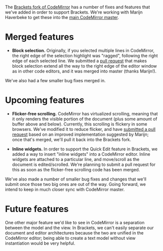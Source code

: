 The [Brackets fork of CodeMirror](http://github.com/adobe/CodeMirror2) has a number of fixes and features that we've added in order to support Brackets. We're working with Marijn Haverbeke to get these into the [main CodeMirror master](http://github.com/marijnh/CodeMirror2). 

Merged features
===============

* **Block selection.** Originally, if you selected multiple lines in CodeMirror, the right edge of the selection highlight was "ragged", following the right edge of each selected line. We submitted a [pull request](https://github.com/marijnh/CodeMirror2/pull/551) that makes block selection extend all the way to the right edge of the editor window as in other code editors, and it was merged into master (thanks Marijn!).

We've also had a few smaller bug fixes merged in.

Upcoming features
=================

* **Flicker-free scrolling.** CodeMirror has virtualized scrolling, meaning that it only renders the visible portion of the document (plus some amount of buffer above and below). Currently, this scrolling is flickery in some browsers. We've modified it to reduce flicker, and have [submitted a pull request](https://github.com/marijnh/CodeMirror2/pull/534) based on an improved implementation suggested by Marijn; once that's merged, we'll pull it back into the Brackets fork.

* **Inline widgets.** In order to support the Quick Edit feature in Brackets, we added a way to insert "inline widgets" into a CodeMirror editor. Inline widgets are attached to a particular line, and move/scroll as the document is edited/scrolled. We're planning to submit a pull request for this as soon as the flicker-free scrolling code has been merged.

We've also made a number of smaller bug fixes and changes that we'll submit once those two big ones are out of the way. Going forward, we intend to keep in much closer sync with CodeMirror master.

Future features
===============

One other major feature we'd like to see in CodeMirror is a separation between the model and the view. In Brackets, we can't easily separate our document and editor architectures because the two are unified in the CodeMirror editor; being able to create a text model without view instantiation would be very helpful.
